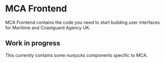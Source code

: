 # MCA Frontend

MCA Frontend contains the code you need to start building user interfaces for Maritime and Coastguard Agency UK.

## Work in progress

This currently contains some nunjucks components specific to MCA. 
